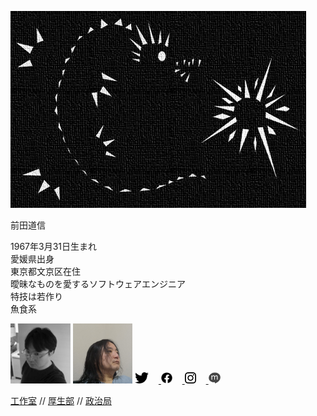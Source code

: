 <p><img src="img/dragon2013.jpg" alt="Dragon" /></p>

前田道信

1967年3月31日生まれ<br/>
愛媛県出身<br/>
東京都文京区在住<br/>
曖昧なものを愛するソフトウェアエンジニア<br/>
特技は若作り<br/>
魚食系

<img style="height: 96px;" src="img/portrait1.jpg" title="portrait 1" alt="portrait 1">
<img style="height: 96px;" src="img/portrait2.jpg" title="portrait 2" alt="portrait 2">

<a href="https://twitter.com/mixnb">
    <img style="height: 18px; margin-right: 16px;" src="img/twitter.png" title="Twitter" alt="Twitter" />
</a>
<a href="https://www.facebook.com/michinobu.maeda">
    <img style="height: 18px; margin-right: 16px;" src="img/facebook.png" title="Facebook" alt="Facebook" />
</a>
<a href="https://www.instagram.com/michinobumaeda/">
    <img style="height: 18px; margin-right: 16px;" src="img/instagram.png" title="Instagram" alt="Instagram" />
</a>
<a href="http://mixi.jp/show_profile.pl?id=8734038">
    <img style="height: 18px; margin-right: 16px;" src="img/mixi.png" title="mixi" alt="mixi" />
</a>

[工作室](https://michinobu.jp/tec/) //
[厚生部](/l/) //
[政治局](/p/)
